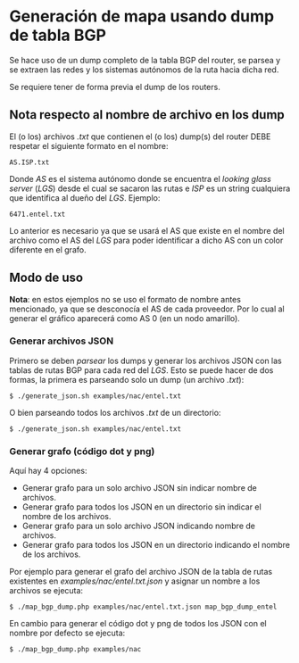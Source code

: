 Generación de mapa usando dump de tabla BGP
===========================================

Se hace uso de un dump completo de la tabla BGP del router, se parsea y se 
extraen las redes y los sistemas autónomos de la ruta hacia dicha red.

Se requiere tener de forma previa el dump de los routers.

Nota respecto al nombre de archivo en los dump
----------------------------------------------

El (o los) archivos *.txt* que contienen el (o los) dump(s) del router DEBE 
respetar el siguiente formato en el nombre:

	AS.ISP.txt

Donde *AS* es el sistema autónomo donde se encuentra el *looking glass server* 
(*LGS*) desde el cual se sacaron las rutas e *ISP* es un string cualquiera que 
identifica al dueño del *LGS*. Ejemplo:

	6471.entel.txt

Lo anterior es necesario ya que se usará el AS que existe en el nombre del 
archivo como el AS del *LGS* para poder identificar a dicho AS con un color 
diferente en el grafo.

Modo de uso
-----------

**Nota**: en estos ejemplos no se uso el formato de nombre antes mencionado, ya 
que se desconocía el AS de cada proveedor. Por lo cual al generar el gráfico 
aparecerá como AS 0 (en un nodo amarillo).

### Generar archivos JSON

Primero se deben *parsear* los dumps y generar los archivos JSON con las tablas 
de rutas BGP para cada red del *LGS*. Esto se puede hacer de dos formas, la 
primera es parseando solo un dump (un archivo *.txt*):

	$ ./generate_json.sh examples/nac/entel.txt

O bien parseando todos los archivos *.txt* de un directorio:

	$ ./generate_json.sh examples/nac/entel.txt

### Generar grafo (código dot y png)

Aquí hay 4 opciones:

-	Generar grafo para un solo archivo JSON sin indicar nombre de archivos.
-	Generar grafo para todos los JSON en un directorio sin indicar el nombre 
	de los archivos.
-	Generar grafo para un solo archivo JSON indicando nombre de archivos.
-	Generar grafo para todos los JSON en un directorio indicando el nombre 
	de los archivos.

Por ejemplo para generar el grafo del archivo JSON de la tabla de rutas 
existentes en *examples/nac/entel.txt.json* y asignar un nombre a los archivos 
se ejecuta:

	$ ./map_bgp_dump.php examples/nac/entel.txt.json map_bgp_dump_entel

En cambio para generar el código dot y png de todos los JSON con el nombre por 
defecto se ejecuta:

	$ ./map_bgp_dump.php examples/nac
